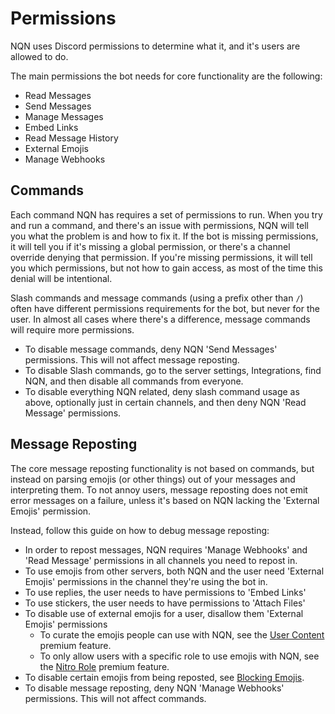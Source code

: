 # Permissions

NQN uses Discord permissions to determine what it, and it's users are allowed to do.

The main permissions the bot needs for core functionality are the following:

- Read Messages
- Send Messages
- Manage Messages
- Embed Links
- Read Message History
- External Emojis
- Manage Webhooks

## Commands

Each command NQN has requires a set of permissions to run.
When you try and run a command, and there's an issue with permissions, NQN will tell you what the problem is and how to fix it.
If the bot is missing permissions, it will tell you if it's missing a global permission, or there's a channel override denying that permission.
If you're missing permissions, it will tell you which permissions, but not how to gain access, as most of the time this denial will be intentional.

Slash commands and message commands (using a prefix other than `/`) often have different permissions requirements for the bot, but never for the user.
In almost all cases where there's a difference, message commands will require more permissions.

- To disable message commands, deny NQN 'Send Messages' permissions. This will not affect message reposting.
- To disable Slash commands, go to the server settings, Integrations, find NQN, and then disable all commands from everyone.
- To disable everything NQN related, deny slash command usage as above, optionally just in certain channels, and then deny NQN 'Read Message' permissions.

## Message Reposting

The core message reposting functionality is not based on commands, but instead on parsing emojis (or other things) out of your messages and interpreting them.
To not annoy users, message reposting does not emit error messages on a failure, unless it's based on NQN lacking the 'External Emojis' permission.

Instead, follow this guide on how to debug message reposting:

- In order to repost messages, NQN requires 'Manage Webhooks' and 'Read Message' permissions in all channels you need to repost in. 
- To use emojis from other servers, both NQN and the user need 'External Emojis' permissions in the channel they're using the bot in.
- To use replies, the user needs to have permissions to 'Embed Links'
- To use stickers, the user needs to have permissions to 'Attach Files'
- To disable use of external emojis for a user, disallow them 'External Emojis' permissions
  - To curate the emojis people can use with NQN, see the [User Content](moderation/user_content.md) premium feature.
  - To only allow users with a specific role to use emojis with NQN, see the [Nitro Role](nitro_role.md) premium feature.
- To disable certain emojis from being reposted, see [Blocking Emojis](moderation/blocking_emojis.md).
- To disable message reposting, deny NQN 'Manage Webhooks' permissions. This will not affect commands.
